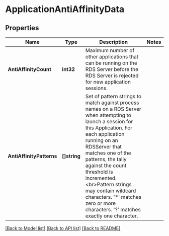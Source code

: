 # ApplicationAntiAffinityData

## Properties

Name | Type | Description | Notes
------------ | ------------- | ------------- | -------------
**AntiAffinityCount** | **int32** | Maximum number of other applications that can be running on the RDS Server before the RDS Server is rejected for new application sessions. | 
**AntiAffinityPatterns** | **[]string** | Set of pattern strings to match against process names on a RDS Server when attempting to launch a session for this Application. For each application running on an RDSServer that matches one of the patterns, the tally against the count threshold is incremented.&lt;br&gt;Pattern strings may contain wildcard characters. &#39;*&#39; matches zero or more characters. &#39;?&#39; matches exactly one character. | 

[[Back to Model list]](../README.md#documentation-for-models) [[Back to API list]](../README.md#documentation-for-api-endpoints) [[Back to README]](../README.md)


